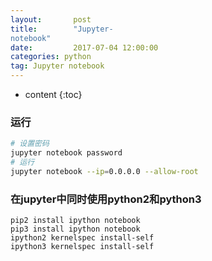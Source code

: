 ```yaml
---
layout:       post
title:        "Jupyter-
notebook"
date:         2017-07-04 12:00:00
categories: python
tag: Jupyter notebook
---
```


* content
{:toc}

### 运行
```bash
# 设置密码
jupyter notebook password
# 运行
jupyter notebook --ip=0.0.0.0 --allow-root
```
### 在jupyter中同时使用python2和python3
```
pip2 install ipython notebook
pip3 install ipython notebook
ipython2 kernelspec install-self
ipython3 kernelspec install-self
```
